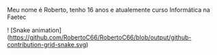 Meu nome é Roberto, tenho 16 anos e atualemente curso Informática na Faetec

! [Snake animation] (https://github.com/RobertoC66/RobertoC66/blob/output/github-contribution-grid-snake.svg)

